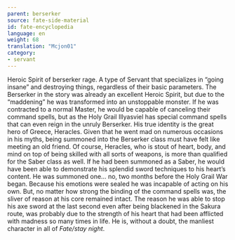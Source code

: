 ```yaml
---
parent: berserker
source: fate-side-material
id: fate-encyclopedia
language: en
weight: 68
translation: "Mcjon01"
category:
- servant
---
```


Heroic Spirit of berserker rage. A type of Servant that specializes in “going insane” and destroying things, regardless of their basic parameters.
The Berserker in the story was already an excellent Heroic Spirit, but due to the “maddening” he was transformed into an unstoppable monster.
If he was contracted to a normal Master, he would be capable of canceling their command spells, but as the Holy Grail Illyasviel has special command spells that can even reign in the unruly Berserker.
His true identity is the great hero of Greece, Heracles.
Given that he went mad on numerous occasions in his myths, being summoned into the Berserker class must have felt like meeting an old friend.
Of course, Heracles, who is stout of heart, body, and mind on top of being skilled with all sorts of weapons, is more than qualified for the Saber class as well.
If he had been summoned as a Saber, he would have been able to demonstrate his splendid sword techniques to his heart’s content.
He was summoned one… no, two months before the Holy Grail War began.
Because his emotions were sealed he was incapable of acting on his own.
But, no matter how strong the binding of the command spells was, the sliver of reason at his core remained intact.
The reason he was able to stop his axe sword at the last second even after being blackened in the Sakura route, was probably due to the strength of his heart that had been afflicted with madness so many times in life.
He is, without a doubt, the manliest character in all of *Fate/stay night*.
